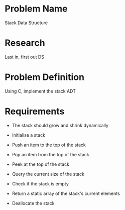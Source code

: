 # Problem Name

Stack Data Structure

# Research

Last in, first out DS

# Problem Definition

Using C, implement the stack ADT

# Requirements

- The stack should grow and shrink dynamically

- Initialise a stack

- Push an item to the top of the stack

- Pop an item from the top of the stack

- Peek at the top of the stack

- Query the current size of the stack

- Check if the stack is empty

- Return a static array of the stack's current elements

- Deallocate the stack
